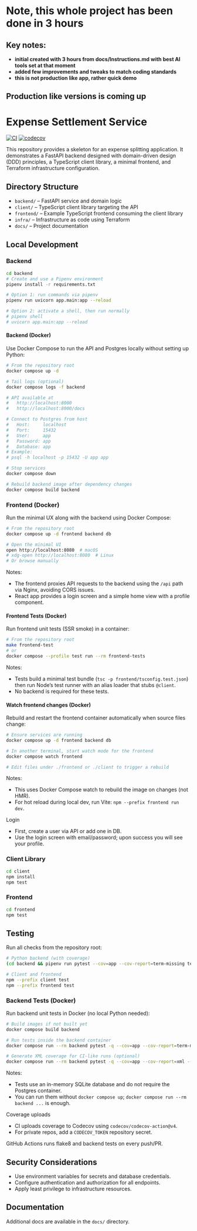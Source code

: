 # Note, this whole project has been done in 3 hours
## Key notes:
- **initial created with 3 hours from docs/Instructions.md with best AI tools set at that moment**
- **added few improvements and tweaks to match coding standards**
- **this is not production like app, rather quick demo**
## Production like versions is coming up

# Expense Settlement Service

[![CI](https://github.com/mixxx73/ai-work-i1/actions/workflows/ci.yml/badge.svg)](https://github.com/mixxx73/ai-work-i1/actions/workflows/ci.yml)
[![codecov](https://codecov.io/gh/mixxx73/ai-work-i1/branch/main/graph/badge.svg)](https://codecov.io/gh/mixxx73/ai-work-i1)

This repository provides a skeleton for an expense splitting application.
It demonstrates a FastAPI backend designed with domain-driven design (DDD)
principles, a TypeScript client library, a minimal frontend, and Terraform
infrastructure configuration.

## Directory Structure

- `backend/` – FastAPI service and domain logic
- `client/` – TypeScript client library targeting the API
- `frontend/` – Example TypeScript frontend consuming the client library
- `infra/` – Infrastructure as code using Terraform
- `docs/` – Project documentation

## Local Development

### Backend

```bash
cd backend
# Create and use a Pipenv environment
pipenv install -r requirements.txt

# Option 1: run commands via pipenv
pipenv run uvicorn app.main:app --reload

# Option 2: activate a shell, then run normally
# pipenv shell
# uvicorn app.main:app --reload
```

#### Backend (Docker)

Use Docker Compose to run the API and Postgres locally without setting up Python:

```bash
# From the repository root
docker compose up -d

# Tail logs (optional)
docker compose logs -f backend

# API available at
#   http://localhost:8000
#   http://localhost:8000/docs

# Connect to Postgres from host
#   Host:     localhost
#   Port:     15432
#   User:     app
#   Password: app
#   Database: app
# Example:
# psql -h localhost -p 15432 -U app app

# Stop services
docker compose down

# Rebuild backend image after dependency changes
docker compose build backend
```

### Frontend (Docker)

Run the minimal UX along with the backend using Docker Compose:

```bash
# From the repository root
docker compose up -d frontend backend db

# Open the minimal UI
open http://localhost:8080  # macOS
# xdg-open http://localhost:8080  # Linux
# Or browse manually
```

Notes:
- The frontend proxies API requests to the backend using the `/api` path via Nginx, avoiding CORS issues.
- React app provides a login screen and a simple home view with a profile component.

#### Frontend Tests (Docker)

Run frontend unit tests (SSR smoke) in a container:

```bash
# From the repository root
make frontend-test
# or
docker compose --profile test run --rm frontend-tests
```

Notes:
- Tests build a minimal test bundle (`tsc -p frontend/tsconfig.test.json`) then run Node’s test runner with an alias loader that stubs `@client`.
- No backend is required for these tests.

#### Watch frontend changes (Docker)

Rebuild and restart the frontend container automatically when source files change:

```bash
# Ensure services are running
docker compose up -d frontend backend db

# In another terminal, start watch mode for the frontend
docker compose watch frontend

# Edit files under ./frontend or ./client to trigger a rebuild
```

Notes:
- This uses Docker Compose watch to rebuild the image on changes (not HMR).
- For hot reload during local dev, run Vite: `npm --prefix frontend run dev`.

Login
- First, create a user via API or add one in DB.
- Use the login screen with email/password; upon success you will see your profile.

### Client Library

```bash
cd client
npm install
npm test
```

### Frontend

```bash
cd frontend
npm test
```

## Testing

Run all checks from the repository root:

```bash
# Python backend (with coverage)
(cd backend && pipenv run pytest --cov=app --cov-report=term-missing tests)

# Client and frontend
npm --prefix client test
npm --prefix frontend test
```

### Backend Tests (Docker)

Run backend unit tests in Docker (no local Python needed):

```bash
# Build images if not built yet
docker compose build backend

# Run tests inside the backend container
docker compose run --rm backend pytest -q --cov=app --cov-report=term-missing tests

# Generate XML coverage for CI-like runs (optional)
docker compose run --rm backend pytest -q --cov=app --cov-report=xml --cov-report=term tests
```

Notes:
- Tests use an in-memory SQLite database and do not require the Postgres container.
- You can run them without `docker compose up`; `docker compose run --rm backend ...` is enough.

Coverage uploads
- CI uploads coverage to Codecov using `codecov/codecov-action@v4`.
- For private repos, add a `CODECOV_TOKEN` repository secret.

GitHub Actions runs flake8 and backend tests on every push/PR.

## Security Considerations

- Use environment variables for secrets and database credentials.
- Configure authentication and authorization for all endpoints.
- Apply least privilege to infrastructure resources.

## Documentation

Additional docs are available in the `docs/` directory.
